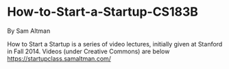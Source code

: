 # How-to-Start-a-Startup-CS183B
By Sam Altman  
 
How to Start a Startup is a series of video lectures, initially given at Stanford in Fall 2014. Videos (under Creative Commons) are below https://startupclass.samaltman.com/
